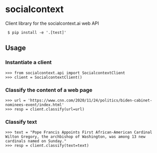 # socialcontext

Client library for the socialcontext.ai web API


```
 $ pip install -e '.[test]'
```

## Usage


### Instantiate a client

```
>>> from socialcontext.api import SocialcontextClient
>>> client = SocialcontextClient()
```


### Classify the content of a web page

```
>>> url = 'https://www.cnn.com/2020/11/24/politics/biden-cabinet-nominees-event/index.html'
>>> resp = client.classify(url=url)
```

### Classify text

```
>>> text = "Pope Francis Appoints First African-American Cardinal Wilton Gregory, the archbishop of Washington, was among 13 new cardinals named on Sunday."
>>> resp = client.classify(text=text)
```
